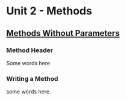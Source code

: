 # Unit 2 - Methods

## <u>Methods Without Parameters</u>

### Method Header

Some words here

### Writing a Method
some words here.
